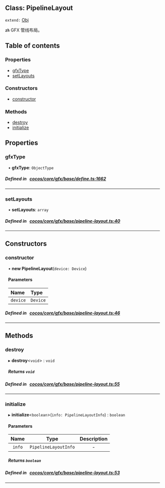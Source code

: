 
## Class: PipelineLayout


`extend:`
[Obj](docs/zh/gfx/Class/Obj.md)












**`zh`** GFX 管线布局。



<div class="table-of-content">
<h2>Table of contents</h2>


### Properties

- [ gfxType](#gfxType)
- [ setLayouts](#setLayouts)

### Constructors

- [ constructor](#constructor)

### Methods

- [ destroy](#destroy)
- [ initialize](#initialize)
</div>

## Properties


### gfxType
<div style="margin-left: 10px;">




•  **gfxType**:
 ``ObjectType`` 
</div>

##### Defined in &nbsp;   [cocos/core/gfx/base/define.ts:1662](https://github.com/cocos-creator/engine/blob/c7bf6b8a9/cocos/core/gfx/base/define.ts#L1662)&nbsp;


___


### setLayouts
<div style="margin-left: 10px;">




•  **setLayouts**:
 ``array`` 
</div>

##### Defined in &nbsp;   [cocos/core/gfx/base/pipeline-layout.ts:40](https://github.com/cocos-creator/engine/blob/c7bf6b8a9/cocos/core/gfx/base/pipeline-layout.ts#L40)&nbsp;


___

<!---->
## Constructors


### constructor
<div style="margin-left: 10px;">

• **new PipelineLayout**(`device: Device`)

#### Parameters
| Name | Type |
| :------ | :------ |
| `device` | `Device` |





</div>

##### Defined in &nbsp;   [cocos/core/gfx/base/pipeline-layout.ts:46](https://github.com/cocos-creator/engine/blob/c7bf6b8a9/cocos/core/gfx/base/pipeline-layout.ts#L46)&nbsp;


---

<!---->
## Methods

### destroy
<div style="margin-left: 10px;">

▸   **destroy**<`void`\> : `void`




<!---->
<!--    #### Returns `void` -->
<!---->


##### Returns `void`




</div>

##### Defined in &nbsp;   [cocos/core/gfx/base/pipeline-layout.ts:55](https://github.com/cocos-creator/engine/blob/c7bf6b8a9/cocos/core/gfx/base/pipeline-layout.ts#L55)&nbsp;
___
### initialize
<div style="margin-left: 10px;">

▸   **initialize**<`boolean`\>(`info: PipelineLayoutInfo`) : `boolean`




<!---->
<!--    #### Returns `boolean` -->
<!---->

#### Parameters

| Name | Type | Description |
| :------: | :------: | :------: |
| `info` | `PipelineLayoutInfo` | - |



##### Returns `boolean`




</div>

##### Defined in &nbsp;   [cocos/core/gfx/base/pipeline-layout.ts:53](https://github.com/cocos-creator/engine/blob/c7bf6b8a9/cocos/core/gfx/base/pipeline-layout.ts#L53)&nbsp;
___
<!---->



